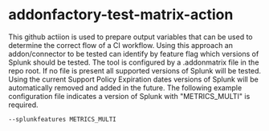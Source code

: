 # addonfactory-test-matrix-action

This github actiion is used to prepare output variables that can
be used to determine the correct flow of a CI workflow. Using this approach
an addon/connector to be tested can identify by feature flag which versions
of Splunk should be tested. The tool is configured by a .addonmatrix file in
the repo root. If no file is present all supported versions of Splunk will be tested. Using the current Support Policy Expiration dates versions of Splunk
will be automatically removed and added in the future. The following example
configuration file indicates a version of Splunk with "METRICS_MULTI" is required.

```
--splunkfeatures METRICS_MULTI
```
